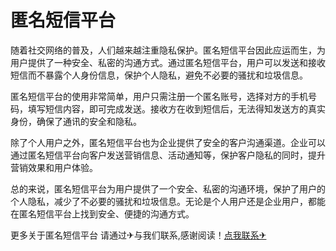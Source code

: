 # 匿名短信平台

随着社交网络的普及，人们越来越注重隐私保护。匿名短信平台因此应运而生，为用户提供了一种安全、私密的沟通方式。通过匿名短信平台，用户可以发送和接收短信而不暴露个人身份信息，保护个人隐私，避免不必要的骚扰和垃圾信息。

匿名短信平台的使用非常简单，用户只需注册一个匿名账号，选择对方的手机号码，填写短信内容，即可完成发送。接收方在收到短信后，无法得知发送方的真实身份，确保了通讯的安全和隐私。

除了个人用户之外，匿名短信平台也为企业提供了安全的客户沟通渠道。企业可以通过匿名短信平台向客户发送营销信息、活动通知等，保护客户隐私的同时，提升营销效果和用户体验。

总的来说，匿名短信平台为用户提供了一个安全、私密的沟通环境，保护了用户的个人隐私，减少了不必要的骚扰和垃圾信息。无论是个人用户还是企业用户，都能在匿名短信平台上找到安全、便捷的沟通方式。

更多关于匿名短信平台 请通过✈与我们联系,感谢阅读！[点我联系✈](https://cdn.G208.com)